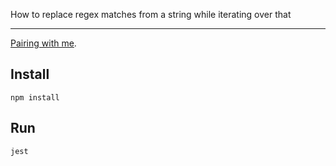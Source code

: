 How to replace regex matches from a string while iterating over that
___

[Pairing with me](https://pairingwith.me).

## Install

```
npm install
```

## Run

```
jest
```

